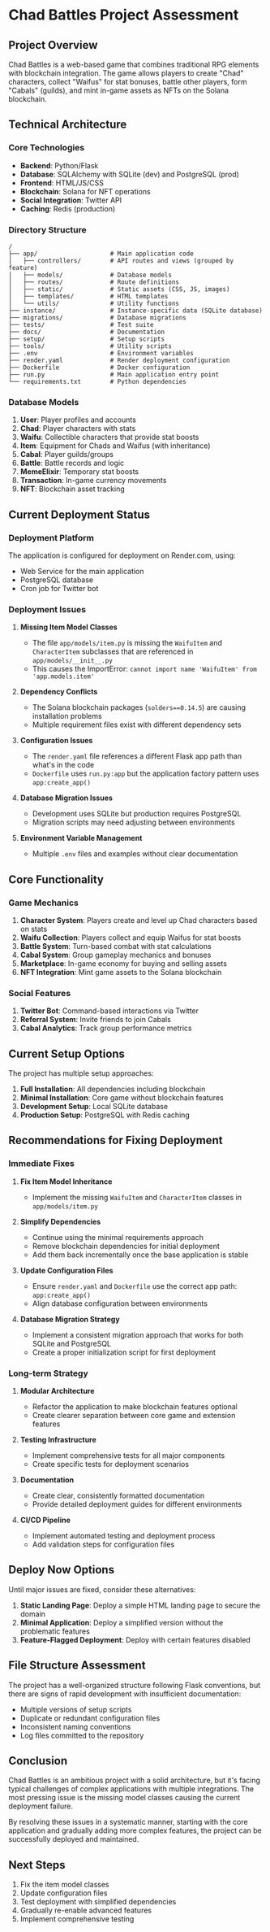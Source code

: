 # Chad Battles Project Assessment

## Project Overview

Chad Battles is a web-based game that combines traditional RPG elements with blockchain integration. The game allows players to create "Chad" characters, collect "Waifus" for stat bonuses, battle other players, form "Cabals" (guilds), and mint in-game assets as NFTs on the Solana blockchain.

## Technical Architecture

### Core Technologies
- **Backend**: Python/Flask
- **Database**: SQLAlchemy with SQLite (dev) and PostgreSQL (prod)
- **Frontend**: HTML/JS/CSS
- **Blockchain**: Solana for NFT operations
- **Social Integration**: Twitter API
- **Caching**: Redis (production)

### Directory Structure
```
/
├── app/                    # Main application code
│   ├── controllers/        # API routes and views (grouped by feature)
│   ├── models/             # Database models
│   ├── routes/             # Route definitions
│   ├── static/             # Static assets (CSS, JS, images)
│   ├── templates/          # HTML templates
│   └── utils/              # Utility functions
├── instance/               # Instance-specific data (SQLite database)
├── migrations/             # Database migrations
├── tests/                  # Test suite
├── docs/                   # Documentation
├── setup/                  # Setup scripts
├── tools/                  # Utility scripts
├── .env                    # Environment variables
├── render.yaml             # Render deployment configuration
├── Dockerfile              # Docker configuration
├── run.py                  # Main application entry point
└── requirements.txt        # Python dependencies
```

### Database Models

1. **User**: Player profiles and accounts
2. **Chad**: Player characters with stats
3. **Waifu**: Collectible characters that provide stat boosts
4. **Item**: Equipment for Chads and Waifus (with inheritance)
5. **Cabal**: Player guilds/groups
6. **Battle**: Battle records and logic
7. **MemeElixir**: Temporary stat boosts
8. **Transaction**: In-game currency movements
9. **NFT**: Blockchain asset tracking

## Current Deployment Status

### Deployment Platform
The application is configured for deployment on Render.com, using:
- Web Service for the main application
- PostgreSQL database
- Cron job for Twitter bot

### Deployment Issues

1. **Missing Item Model Classes**
   - The file `app/models/item.py` is missing the `WaifuItem` and `CharacterItem` subclasses that are referenced in `app/models/__init__.py`
   - This causes the ImportError: `cannot import name 'WaifuItem' from 'app.models.item'`

2. **Dependency Conflicts**
   - The Solana blockchain packages (`solders==0.14.5`) are causing installation problems
   - Multiple requirement files exist with different dependency sets

3. **Configuration Issues**
   - The `render.yaml` file references a different Flask app path than what's in the code
   - `Dockerfile` uses `run.py:app` but the application factory pattern uses `app:create_app()`

4. **Database Migration Issues**
   - Development uses SQLite but production requires PostgreSQL
   - Migration scripts may need adjusting between environments

5. **Environment Variable Management**
   - Multiple `.env` files and examples without clear documentation

## Core Functionality

### Game Mechanics
1. **Character System**: Players create and level up Chad characters based on stats
2. **Waifu Collection**: Players collect and equip Waifus for stat boosts
3. **Battle System**: Turn-based combat with stat calculations
4. **Cabal System**: Group gameplay mechanics and bonuses
5. **Marketplace**: In-game economy for buying and selling assets
6. **NFT Integration**: Mint game assets to the Solana blockchain

### Social Features
1. **Twitter Bot**: Command-based interactions via Twitter
2. **Referral System**: Invite friends to join Cabals
3. **Cabal Analytics**: Track group performance metrics

## Current Setup Options

The project has multiple setup approaches:
1. **Full Installation**: All dependencies including blockchain
2. **Minimal Installation**: Core game without blockchain features
3. **Development Setup**: Local SQLite database
4. **Production Setup**: PostgreSQL with Redis caching

## Recommendations for Fixing Deployment

### Immediate Fixes

1. **Fix Item Model Inheritance**
   - Implement the missing `WaifuItem` and `CharacterItem` classes in `app/models/item.py`

2. **Simplify Dependencies**
   - Continue using the minimal requirements approach
   - Remove blockchain dependencies for initial deployment
   - Add them back incrementally once the base application is stable

3. **Update Configuration Files**
   - Ensure `render.yaml` and `Dockerfile` use the correct app path: `app:create_app()`
   - Align database configuration between environments

4. **Database Migration Strategy**
   - Implement a consistent migration approach that works for both SQLite and PostgreSQL
   - Create a proper initialization script for first deployment

### Long-term Strategy

1. **Modular Architecture**
   - Refactor the application to make blockchain features optional
   - Create clearer separation between core game and extension features

2. **Testing Infrastructure**
   - Implement comprehensive tests for all major components
   - Create specific tests for deployment scenarios

3. **Documentation**
   - Create clear, consistently formatted documentation
   - Provide detailed deployment guides for different environments

4. **CI/CD Pipeline**
   - Implement automated testing and deployment process
   - Add validation steps for configuration files

## Deploy Now Options

Until major issues are fixed, consider these alternatives:

1. **Static Landing Page**: Deploy a simple HTML landing page to secure the domain
2. **Minimal Application**: Deploy a simplified version without the problematic features
3. **Feature-Flagged Deployment**: Deploy with certain features disabled

## File Structure Assessment

The project has a well-organized structure following Flask conventions, but there are signs of rapid development with insufficient documentation:

- Multiple versions of setup scripts
- Duplicate or redundant configuration files
- Inconsistent naming conventions
- Log files committed to the repository

## Conclusion

Chad Battles is an ambitious project with a solid architecture, but it's facing typical challenges of complex applications with multiple integrations. The most pressing issue is the missing model classes causing the current deployment failure.

By resolving these issues in a systematic manner, starting with the core application and gradually adding more complex features, the project can be successfully deployed and maintained.

## Next Steps

1. Fix the item model classes
2. Update configuration files
3. Test deployment with simplified dependencies
4. Gradually re-enable advanced features
5. Implement comprehensive testing 